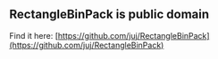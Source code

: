 ## RectangleBinPack is public domain

Find it here: [https://github.com/juj/RectangleBinPack](https://github.com/juj/RectangleBinPack)

